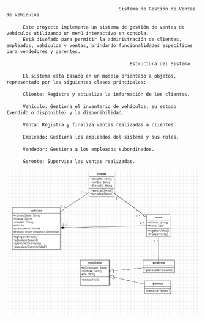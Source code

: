                                              Sistema de Gestión de Ventas de Vehículos
                                             
          Este proyecto implementa un sistema de gestión de ventas de vehículos utilizando un menú interactivo en consola. 
          Está diseñado para permitir la administración de clientes, empleados, vehículos y ventas, brindando funcionalidades específicas para vendedores y gerentes.

                                                 Estructura del Sistema
                                                 
          El sistema está basado en un modelo orientado a objetos, representado por las siguientes clases principales:

          Cliente: Registra y actualiza la información de los clientes.

          Vehículo: Gestiona el inventario de vehículos, su estado (vendido o disponible) y la disponibilidad.

          Venta: Registra y finaliza ventas realizadas a clientes.

          Empleado: Gestiona los empleados del sistema y sus roles.

          Vendedor: Gestiona a los empleados subordinados.

          Gerente: Supervisa las ventas realizadas.



![](https://github.com/joseMax1/VentasCarros/blob/master/ventas%20de%20carror.png)
